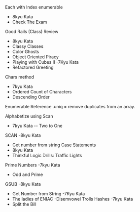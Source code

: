 Each with Index enumerable 
 - 8kyu Kata
 - Check The Exam
 
Good Rails (Class) Review
- 8kyu Kata
- Classy Classes 
- Color Ghosts
- Object Oriented Piracy
- Playing with Cubes II
-7Kyu Kata
- Refactored Greeting


Chars method
- 7kyu Kata
- Ordered Count of Characters
- Descending Order



Enumerable Reference
.uniq = remove duplicates from an array. 

Alphabetize using Scan
- 7kyu Kata
-- Two to One

SCAN
-8kyu Kata
- Get number from string
Case Statements
- 8kyu Kata
- Thinkful Logic Drills: Traffic Lights

Prime Numbers
-7kyu Kata
- Odd and Prime

GSUB 
-8kyu Kata
- Get Number from String
-7Kyu Kata
- The ladies of ENIAC
-Disemvowel Trolls
Hashes
-7kyu Kata
- Split the Bill


